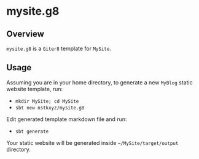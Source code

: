 # mysite.g8

## Overview

`mysite.g8` is a `Giter8` template for `MySite`.

## Usage

Assuming you are in your home directory, to generate a new `MyBlog` static website template, run:
- `mkdir MySite; cd MySite`
- `sbt new nstkxyz/mysite.g8`

Edit generated template markdown file and run:
- `sbt generate`

Your static website will be generated inside `~/MySite/target/output` directory.
